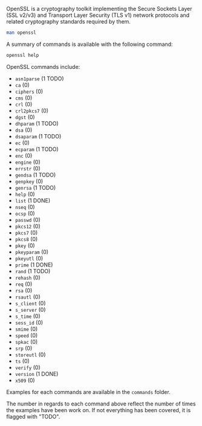 OpenSSL is a cryptography toolkit implementing the Secure Sockets Layer (SSL v2/v3) and Transport Layer Security (TLS v1) network protocols and related cryptography standards required by them.

```bash
man openssl
```

A summary of commands is available with the following command:
```bash
openssl help
```

OpenSSL commands include:

* `asn1parse` (1 TODO)
* `ca` (0)
* `ciphers` (0)
* `cms` (0)
* `crl` (0)
* `crl2pkcs7` (0)
* `dgst` (0)
* `dhparam` (1 TODO)
* `dsa` (0)
* `dsaparam` (1 TODO)
* `ec` (0)
* `ecparam` (1 TODO)
* `enc` (0)
* `engine` (0)
* `errstr` (0)
* `gendsa` (1 TODO)
* `genpkey` (0)
* `genrsa` (1 TODO)
* `help` (0)
* `list` (1 DONE)
* `nseq` (0)
* `ocsp` (0)
* `passwd` (0)
* `pkcs12` (0)
* `pkcs7` (0)
* `pkcs8` (0)
* `pkey` (0)
* `pkeyparam` (0)
* `pkeyutl` (0)
* `prime` (1 DONE)
* `rand` (1 TODO)
* `rehash` (0)
* `req` (0)
* `rsa` (0)
* `rsautl` (0)
* `s_client` (0)
* `s_server` (0)
* `s_time` (0)
* `sess_id` (0)
* `smime` (0)
* `speed` (0)
* `spkac` (0)
* `srp` (0)
* `storeutl` (0)
* `ts` (0)
* `verify` (0)
* `version` (1 DONE)
* `x509` (0)

Examples for each commands are available in the `commands` folder.

The number in regards to each command above reflect the number of times the examples have been work on. If not everything has been covered, it is flagged with "TODO".
